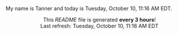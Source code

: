 My name is Tanner and today is Tuesday, October 10, 11:16 AM EDT.

<p align="center">This <i>README</i> file is generated <b>every 3 hours</b>!</br>Last refresh: Tuesday, October 10, 11:16 AM EDT<br /></p>
